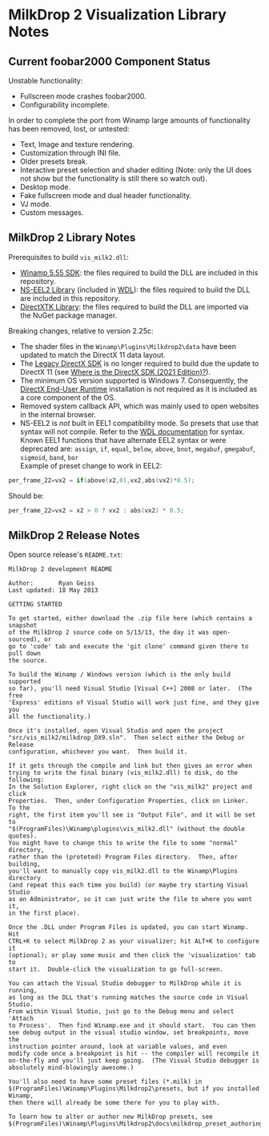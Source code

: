 # MilkDrop 2 Visualization Library Notes

## Current foobar2000 Component Status

Unstable functionality:

- Fullscreen mode crashes foobar2000.
- Configurability incomplete.

In order to complete the port from Winamp large amounts of functionality has been removed, lost, or untested:

- Text, Image and texture rendering.
- Customization through INI file.
- Older presets break.
- Interactive preset selection and shader editing (Note: only the UI does not show but the functionality is still there so watch out).
- Desktop mode.
- Fake fullscreen mode and dual header functionality.
- VJ mode.
- Custom messages.

## MilkDrop 2 Library Notes

Prerequisites to build `vis_milk2.dll`:

- [Winamp 5.55 SDK](http://forums.winamp.com/showthread.php?t=252090): the files required to build the DLL are included in this repository.
- [NS-EEL2 Library](https://github.com/justinfrankel/WDL/tree/main/WDL/eel2) (included in [WDL](https://www.cockos.com/wdl/)): the files required to build the DLL are included in this repository.
- [DirectXTK Library](https://github.com/Microsoft/DirectXTK): the files required to build the DLL are imported via the NuGet package manager.

Breaking changes, relative to version 2.25c:

- The shader files in the `Winamp\Plugins\Milkdrop2\data` have been updated to match the DirectX 11 data layout.
- The [Legacy DirectX SDK](http://go.microsoft.com/fwlink/?LinkId=226640) is no longer required to build due the update to DirectX 11 (see [Where is the DirectX SDK (2021 Edition)?](https://walbourn.github.io/where-is-the-directx-sdk-2021-edition/)).
- The minimum OS version supported is Windows 7. Consequently, the [DirectX End-User Runtime](http://go.microsoft.com/fwlink/?LinkID=194352) installation is not required as it is included as a core component of the OS.
- Removed system callback API, which was mainly used to open websites in the internal browser.
- NS-EEL2 is _not_ built in EEL1 compatibility mode. So presets that use that syntax will not compile. Refer to the [WDL documentation](https://www.cockos.com/EEL2/) for syntax. Known EEL1 functions that have alternate EEL2 syntax or were deprecated are:
  `assign`, `if`, `equal`, `below`, `above`, `bnot`, `megabuf`, `gmegabuf`, `sigmoid`, `band`, `bor`
  <br />Example of preset change to work in EEL2:

```c
per_frame_22=vx2 = if(above(x2,0),vx2,abs(vx2)*0.5);
```

Should be:

```c
per_frame_22=vx2 = x2 > 0 ? vx2 : abs(vx2) * 0.5;
```

## MilkDrop 2 Release Notes

Open source release's `README.txt`:

```text
MilkDrop 2 development README

Author:       Ryan Geiss
Last updated: 18 May 2013

GETTING STARTED

To get started, either download the .zip file here (which contains a snapshot
of the MilkDrop 2 source code on 5/13/13, the day it was open-sourced), or
go to 'code' tab and execute the 'git clone' command given there to pull down
the source.

To build the Winamp / Windows version (which is the only build supported
so far), you'll need Visual Studio [Visual C++] 2008 or later.  (The free
'Express' editions of Visual Studio will work just fine, and they give you
all the functionality.)

Once it's installed, open Visual Studio and open the project
"src/vis_milk2/milkdrop_DX9.sln".  Then select either the Debug or Release
configuration, whichever you want.  Then build it.

If it gets through the compile and link but then gives an error when
trying to write the final binary (vis_milk2.dll) to disk, do the following:
In the Solution Explorer, right click on the "vis_milk2" project and click
Properties.  Then, under Configuration Properties, click on Linker.  To the
right, the first item you'll see is "Output File", and it will be set to
"$(ProgramFiles)\Winamp\plugins\vis_milk2.dll" (without the double quotes).
You might have to change this to write the file to some "normal" directory,
rather than the (proteted) Program Files directory.  Then, after building,
you'll want to manually copy vis_milk2.dll to the Winamp\Plugins directory
(and repeat this each time you build) (or maybe try starting Visual Studio
as an Administrator, so it can just write the file to where you want it,
in the first place).

Once the .DLL under Program Files is updated, you can start Winamp.  Hit
CTRL+K to select MilkDrop 2 as your visualizer; hit ALT+K to configure it
(optional); or play some music and then click the 'visualization' tab to
start it.  Double-click the visualization to go full-screen.

You can attach the Visual Studio debugger to MilkDrop while it is running,
as long as the DLL that's running matches the source code in Visual Studio.
From within Visual Studio, just go to the Debug menu and select 'Attach
to Process'.  Then find Winamp.exe and it should start.  You can then
see debug output in the visual studio window, set breakpoints, move the
instruction pointer around, look at variable values, and even
modify code once a breakpoint is hit -- the compiler will recompile it
on-the-fly and you'll just keep going.  (The Visual Studio debugger is
absolutely mind-blowingly awesome.)

You'll also need to have some preset files (*.milk) in
$(ProgramFiles)\Winamp\Plugins\Milkdrop2\presets, but if you installed Winamp,
then there will already be some there for you to play with.

To learn how to alter or author new MilkDrop presets, see
$(ProgramFiles)\Winamp\Plugins\Milkdrop2\docs\milkdrop_preset_authoring.html.
```